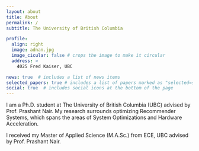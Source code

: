 ```yaml
---
layout: about
title: About
permalink: /
subtitle: The University of British Columbia

profile:
  align: right
  image: adnan.jpg
  image_cicular: false # crops the image to make it circular
  address: >
    4025 Fred Kaiser, UBC

news: true  # includes a list of news items
selected_papers: true # includes a list of papers marked as "selected={true}"
social: true  # includes social icons at the bottom of the page
---
```


I am a Ph.D. student at The University of British Columbia (UBC) advised by Prof. Prashant Nair. My research surrounds optimizing
Recommender Systems, which spans the areas of System Optimizations and Hardware Acceleration.

I received my Master of Applied Science (M.A.Sc.) from ECE, UBC advised by Prof. Prashant Nair.